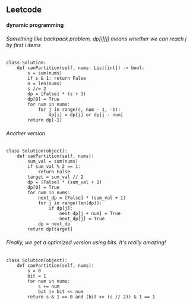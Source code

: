 ## Leetcode
#### dynamic programming
###### Something like backpack problem, dp[i][j] means whether we can reach j by first i items
```
class Solution:
    def canPartition(self, nums: List[int]) -> bool:
        s = sum(nums)
        if s & 1: return False
        n = len(nums)
        s //= 2
        dp = [False] * (s + 1)
        dp[0] = True
        for num in nums:
            for j in range(s, num - 1, -1):
                dp[j] = dp[j] or dp[j - num]
        return dp[-1]
```
###### Another version
```
class Solution(object):
    def canPartition(self, nums):
        sum_val = sum(nums)
        if sum_val % 2 == 1:
            return False
        target = sum_val // 2
        dp = [False] * (sum_val + 1)
        dp[0] = True
        for num in nums:
            next_dp = [False] * (sum_val + 1)
            for j in range(len(dp)):
                if dp[j]:
                    next_dp[j + num] = True
                    next_dp[j] = True
            dp = next_dp
        return dp[target]
```
###### Finally, we get a optimized version using bits. It's really amazing!
```
class Solution(object):
    def canPartition(self, nums):
        s = 0
        bit = 1
        for num in nums:
            s += num
            bit |= bit << num
        return s & 1 == 0 and (bit >> (s // 2)) & 1 == 1
```
